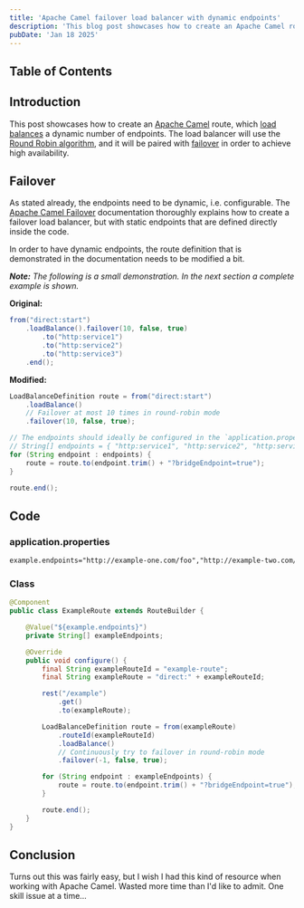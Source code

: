 ```yaml
---
title: 'Apache Camel failover load balancer with dynamic endpoints'
description: 'This blog post showcases how to create an Apache Camel route, which load balances a dynamic number of endpoints with failover in Round Robin mode.'
pubDate: 'Jan 18 2025'
---
```


## Table of Contents

## Introduction

This post showcases how to create an [Apache Camel](https://camel.apache.org) route, which [load balances](https://en.wikipedia.org/wiki/Load_balancing_(computing)) a dynamic number of endpoints. The load balancer will use the [Round Robin algorithm](https://en.wikipedia.org/wiki/Round-robin_scheduling), and it will be paired with [failover](https://en.wikipedia.org/wiki/Failover) in order to achieve high availability.


## Failover

As stated already, the endpoints need to be dynamic, i.e. configurable. The [Apache Camel Failover](https://camel.apache.org/components/4.4.x/eips/failover-eip.html) documentation thoroughly explains how to create a failover load balancer, but with static endpoints that are defined directly inside the code.

In order to have dynamic endpoints, the route definition that is demonstrated in the documentation needs to be modified a bit.

***Note:** The following is a small demonstration. In the next section a complete example is shown.*

**Original:**

```java
from("direct:start")
	.loadBalance().failover(10, false, true)
		.to("http:service1")
		.to("http:service2")
		.to("http:service3")
	.end();
```

**Modified:**

```java
LoadBalanceDefinition route = from("direct:start")
	.loadBalance()
	// Failover at most 10 times in round-robin mode
	.failover(10, false, true);

// The endpoints should ideally be configured in the `application.properties` or `application.yaml`
// String[] endpoints = { "http:service1", "http:service2", "http:service3" };
for (String endpoint : endpoints) {
	route = route.to(endpoint.trim() + "?bridgeEndpoint=true");
}

route.end();
```

## Code

### application.properties

```txt
example.endpoints="http://example-one.com/foo","http://example-two.com/bar"
```

### Class

```java
@Component
public class ExampleRoute extends RouteBuilder {

	@Value("${example.endpoints}")
	private String[] exampleEndpoints;

	@Override
	public void configure() {
		final String exampleRouteId = "example-route";
		final String exampleRoute = "direct:" + exampleRouteId;

		rest("/example")
			.get()
			.to(exampleRoute);

		LoadBalanceDefinition route = from(exampleRoute)
			.routeId(exampleRouteId)
			.loadBalance()
			// Continuously try to failover in round-robin mode
			.failover(-1, false, true);

		for (String endpoint : exampleEndpoints) {
			route = route.to(endpoint.trim() + "?bridgeEndpoint=true");
		}

		route.end();
	}
}
```

## Conclusion

Turns out this was fairly easy, but I wish I had this kind of resource when working with Apache Camel. Wasted more time than I'd like to admit. One skill issue at a time...
